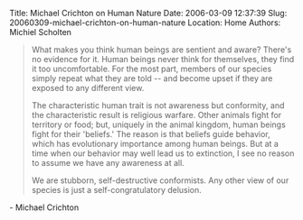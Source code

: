 Title: Michael Crichton on Human Nature
Date: 2006-03-09 12:37:39
Slug: 20060309-michael-crichton-on-human-nature
Location: Home
Authors: Michiel Scholten

<blockquote><p class="quote">What makes you think human beings are sentient and aware? There's no evidence for it. Human beings never think for themselves, they find it too uncomfortable. For the most part, members of our species simply repeat what they are told -- and become upset if they are exposed to any different view.</p>

<p class="quote">The characteristic human trait is not awareness but conformity, and the characteristic result is religious warfare. Other animals fight for territory or food; but, uniquely in the animal kingdom, human beings fight for their 'beliefs.' The reason is that beliefs guide behavior, which has evolutionary importance among human beings. But at a time when our behavior may well lead us to extinction, I see no reason to assume we have any awareness at all.</p>

<p class="quote">We are stubborn, self-destructive conformists. Any other view of our species is just a self-congratulatory delusion.</p></blockquote>

<p>- Michael Crichton</p>